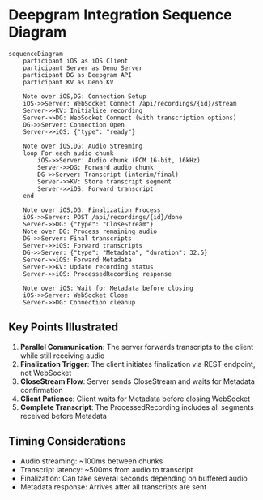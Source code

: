 # Deepgram Integration Sequence Diagram

```mermaid
sequenceDiagram
    participant iOS as iOS Client
    participant Server as Deno Server
    participant DG as Deepgram API
    participant KV as Deno KV

    Note over iOS,DG: Connection Setup
    iOS->>Server: WebSocket Connect /api/recordings/{id}/stream
    Server->>KV: Initialize recording
    Server->>DG: WebSocket Connect (with transcription options)
    DG->>Server: Connection Open
    Server->>iOS: {"type": "ready"}

    Note over iOS,DG: Audio Streaming
    loop For each audio chunk
        iOS->>Server: Audio chunk (PCM 16-bit, 16kHz)
        Server->>DG: Forward audio chunk
        DG->>Server: Transcript (interim/final)
        Server->>KV: Store transcript segment
        Server->>iOS: Forward transcript
    end

    Note over iOS,DG: Finalization Process
    iOS->>Server: POST /api/recordings/{id}/done
    Server->>DG: {"type": "CloseStream"}
    Note over DG: Process remaining audio
    DG->>Server: Final transcripts
    Server->>iOS: Forward transcripts
    DG->>Server: {"type": "Metadata", "duration": 32.5}
    Server->>iOS: Forward Metadata
    Server->>KV: Update recording status
    Server->>iOS: ProcessedRecording response
    
    Note over iOS: Wait for Metadata before closing
    iOS->>Server: WebSocket Close
    Server->>DG: Connection cleanup
```

## Key Points Illustrated

1. **Parallel Communication**: The server forwards transcripts to the client while still receiving audio
2. **Finalization Trigger**: The client initiates finalization via REST endpoint, not WebSocket
3. **CloseStream Flow**: Server sends CloseStream and waits for Metadata confirmation
4. **Client Patience**: Client waits for Metadata before closing WebSocket
5. **Complete Transcript**: The ProcessedRecording includes all segments received before Metadata

## Timing Considerations

- Audio streaming: ~100ms between chunks
- Transcript latency: ~500ms from audio to transcript
- Finalization: Can take several seconds depending on buffered audio
- Metadata response: Arrives after all transcripts are sent